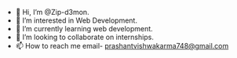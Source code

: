 - 👋 Hi, I’m @Zip-d3mon.
- 👀 I’m interested in Web Development.
- 🌱 I’m currently learning web development.
- 💞️ I’m looking to collaborate on internships.
- 📫 How to reach me email- prashantvishwakarma748@gmail.com

<!---
Zip-d3mon/Zip-d3mon is a ✨ special ✨ repository because its `README.md` (this file) appears on your GitHub profile.
You can click the Preview link to take a look at your changes.
--->
